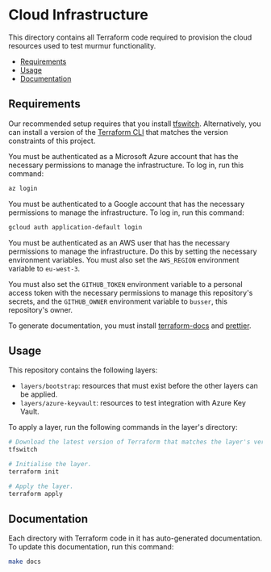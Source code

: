 # Cloud Infrastructure <!-- omit in toc -->

This directory contains all Terraform code required to provision the cloud
resources used to test murmur functionality.

- [Requirements](#requirements)
- [Usage](#usage)
- [Documentation](#documentation)

## Requirements

Our recommended setup requires that you install [tfswitch](https://tfswitch.warrensbox.com/Install/).
Alternatively, you can install a version of the [Terraform CLI](https://www.terraform.io/downloads.html)
that matches the version constraints of this project.

You must be authenticated as a Microsoft Azure account that has the necessary
permissions to manage the infrastructure. To log in, run this command:

```bash
az login
```

You must be authenticated to a Google account that has the necessary permissions
to manage the infrastructure. To log in, run this command:

```bash
gcloud auth application-default login
```

You must be authenticated as an AWS user that has the necessary permissions
to manage the infrastructure. Do this by setting the necessary environment
variables. You must also set the `AWS_REGION` environment variable to
`eu-west-3`.

You must also set the `GITHUB_TOKEN` environment variable to a personal access
token with the necessary permissions to manage this repository's secrets, and
the `GITHUB_OWNER` environment variable to `busser`, this repository's owner.

To generate documentation, you must install [terraform-docs](https://terraform-docs.io/)
and [prettier](https://prettier.io/).

## Usage

This repository contains the following layers:

- `layers/bootstrap`: resources that must exist before the other layers can be applied.
- `layers/azure-keyvault`: resources to test integration with Azure Key Vault.

To apply a layer, run the following commands in the layer's directory:

```bash
# Download the latest version of Terraform that matches the layer's version contraints.
tfswitch

# Initialise the layer.
terraform init

# Apply the layer.
terraform apply
```

## Documentation

Each directory with Terraform code in it has auto-generated documentation. To
update this documentation, run this command:

```bash
make docs
```
